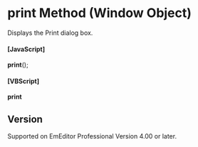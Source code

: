 # print Method (Window Object)

Displays the Print dialog box.

#### \[JavaScript\]

**print**();

#### \[VBScript\]

**print**

## Version

Supported on EmEditor Professional Version 4.00 or later.